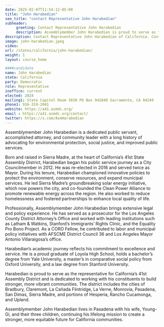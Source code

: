 ```yaml
---
date: 2025-02-07T11:54:12-05:00
title: "John Harabedian"
seo_title: "contact Representative John Harabedian"
subheader:
     greeting: Contact Representative John Harabedian
     description: Assemblymember John Harabedian is proud to serve as the representative for California’s 41st Assembly District and is dedicated to working with his constituents to build stronger, more vibrant communities.
description: Contact Representative John Harabedian of California. Contact information for John Harabedian includes email address, phone number, and mailing address.
image: john-harabedian.jpeg
video:
url: /states/california/john-harabedian/
weight: 1
layout: course_home

####candidate
name: John Harabedian
state: California
party: Democratic
role: Representative
inoffice: current
elected: 2024
mailing1: State Capitol Room 5650 PO Box 942849 Sacramento, CA 94249
phone1: 916-319-2041
website: https://a41.asmdc.org/
email : https://a41.asmdc.org/contact/
twitter: https://x.com/AsmHarabedian
---
```

Assemblymember John Harabedian is a dedicated public servant, accomplished attorney, and community leader with a long history of advocating for environmental protection, social justice, and improved public services.

Born and raised in Sierra Madre, at the heart of California’s 41st State Assembly District, Harabedian began his public service journey as a City Councilmember in 2012. He was re-elected in 2016 and served twice as Mayor. During his tenure, Harabedian championed innovative policies to protect the environment, conserve resources, and expand municipal services. He led Sierra Madre’s groundbreaking solar energy initiative, which now powers the city, and co-founded the Clean Power Alliance to promote renewable energy across the region. He also worked to reduce homelessness and fostered partnerships to enhance local quality of life.

Professionally, Assemblymember John Harabedian brings extensive legal and policy experience. He has served as a prosecutor for the Los Angeles County District Attorney’s Office and worked with leading institutions such as Latham & Watkins, Stanford’s Immigrants’ Rights Clinic, and the Equality Pro Bono Project. As a CORO Fellow, he contributed to labor and municipal policy initiatives with AFSCME District Council 36 and Los Angeles Mayor Antonio Villaraigosa’s office.

Harabedian’s academic journey reflects his commitment to excellence and service. He is a proud graduate of Loyola High School, holds a bachelor’s degree from Yale University, a master’s in comparative social policy from Oxford University, and a law degree from Stanford University.

Harabedian is proud to serve as the representative for California’s 41st Assembly District and is dedicated to working with his constituents to build stronger, more vibrant communities. The district includes the cities of Bradbury, Claremont, La Cañada Flintridge, La Verne, Monrovia, Pasadena, San Dimas, Sierra Madre, and portions of Hesperia, Rancho Cucamonga, and Upland.

Assemblymember John Harabedian lives in Pasadena with his wife, Young-Gi, and their three children, continuing his lifelong mission to create a stronger, more equitable future for California communities.
